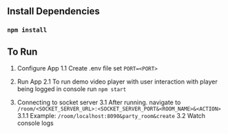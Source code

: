 ## Install Dependencies

### `npm install`

## To Run

1. Configure App
   1.1 Create .env file set `PORT=<PORT>`

2. Run App
   2.1 To run demo video player with user interaction with player being logged in console run `npm start`

3. Connecting to socket server
   3.1 After running. navigate to `/room/<SOCKET_SERVER_URL>:<SOCKET_SERVER_PORT&<ROOM_NAME>&<ACTION>`
   3.1.1 Example: `/room/localhost:8090&party_room&create`
   3.2 Watch console logs
